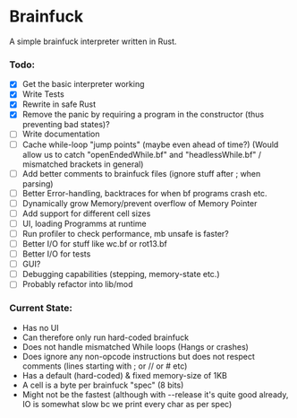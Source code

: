 # Brainfuck
A simple brainfuck interpreter written in Rust.

### Todo:

- [X] Get the basic interpreter working
- [X] Write Tests
- [X] Rewrite in safe Rust
- [X] Remove the panic by requiring a program in the constructor (thus preventing bad states)?
- [ ] Write documentation
- [ ] Cache while-loop "jump points" (maybe even ahead of time?) (Would allow us to catch "openEndedWhile.bf" and "headlessWhile.bf" / mismatched brackets in general)
- [ ] Add better comments to brainfuck files (ignore stuff after ; when parsing)
- [ ] Better Error-handling, backtraces for when bf programs crash etc.
- [ ] Dynamically grow Memory/prevent overflow of Memory Pointer
- [ ] Add support for different cell sizes
- [ ] UI, loading Programms at runtime
- [ ] Run profiler to check performance, mb unsafe is faster?
- [ ] Better I/O for stuff like wc.bf or rot13.bf
- [ ] Better I/O for tests
- [ ] GUI?
- [ ] Debugging capabilities (stepping, memory-state etc.)
- [ ] Probably refactor into lib/mod

### Current State:

- Has no UI
- Can therefore only run hard-coded brainfuck
- Does not handle mismatched While loops (Hangs or crashes)
- Does ignore any non-opcode instructions but does not respect comments (lines starting with ; or // or # etc)
- Has a default (hard-coded) & fixed memory-size of 1KB
- A cell is a byte per brainfuck "spec" (8 bits)
- Might not be the fastest (although with --release it's quite good already, IO is somewhat slow bc we print every char as per spec)
